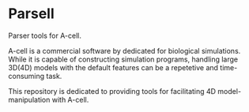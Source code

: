 # Parsell
Parser tools for A-cell.

A-cell is a commercial software by dedicated for biological simulations.
While it is capable of constructing simulation programs, handling large 3D(4D) models with the default features can be a repetetive and time-consuming task.

This repository is dedicated to providing tools for facilitating 4D model-manipulation with A-cell.


